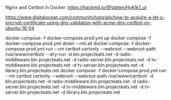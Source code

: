 Nginx and Certbot in Docker:
https://hackmd.io/@Vatten/HyA1k1_ut

https://www.digitalocean.com/community/tutorials/how-to-acquire-a-let-s-encrypt-certificate-using-dns-validation-with-acme-dns-certbot-on-ubuntu-18-04

docker compose -f docker-compose.prod.yml up
docker compose -f docker-compose.prod.yml down --rmi all
docker compose -f docker-compose.prod.yml run --rm certbot certonly --webroot --webroot-path /var/www/certbot/ --dry-run -d bln.projecteats.net -d radio-middleware.bln.projecteats.net -d radio-server.bln.projecteats.net -d tv-middleware.bln.projecteats.net -d tv-server.bln.projecteats.net -d library.bln.projecteats.net
docker compose -f docker-compose.prod.yml run --rm certbot certonly --webroot --webroot-path /var/www/certbot/ -d bln.projecteats.net -d radio-middleware.bln.projecteats.net -d radio-server.bln.projecteats.net -d tv-middleware.bln.projecteats.net -d tv-server.bln.projecteats.net -d library.bln.projecteats.net
